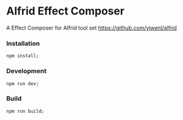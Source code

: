 Alfrid Effect Composer
======

A Effect Composer for Alfrid tool set
https://github.com/yiwenl/alfrid

### Installation 

```
npm install;
```

### Development 

```
npm run dev;
```


### Build 

```
npm run build;
```